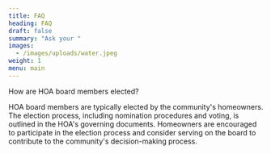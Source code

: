 ```yaml
---
title: FAQ
heading: FAQ
draft: false
summary: "Ask your "
images:
  - /images/uploads/water.jpeg
weight: 1
menu: main
---
```

How are HOA board members elected?

HOA board members are typically elected by the community's homeowners. The election process, including nomination procedures and voting, is outlined in the HOA's governing documents. Homeowners are encouraged to participate in the election process and consider serving on the board to contribute to the community's decision-making process.
